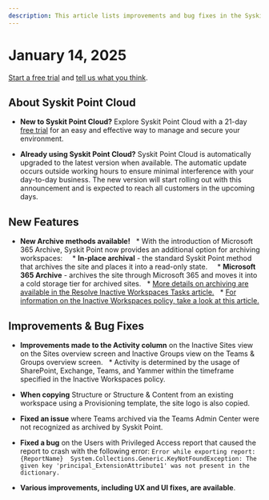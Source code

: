 ```yaml
---
description: This article lists improvements and bug fixes in the Syskit Point Cloud version 2025.1.76.1
---
```


# January 14, 2025

[Start a free trial](https://www.syskit.com/products/point/free-trial/) and [tell us what you think](https://www.syskit.com/company/contact-us/).

## About Syskit Point Cloud

* **New to Syskit Point Cloud?** Explore Syskit Point Cloud with a 21-day [free trial](https://www.syskit.com/products/point/free-trial/) for an easy and effective way to manage and secure your environment.

* **Already using Syskit Point Cloud?** Syskit Point Cloud is automatically upgraded to the latest version when available. The automatic update occurs outside working hours to ensure minimal interference with your day-to-day business. The new version will start rolling out with this announcement and is expected to reach all customers in the upcoming days.

## New Features

* **New Archive methods available!**
  * With the introduction of Microsoft 365 Archive, Syskit Point now provides an additional option for archiving workspaces:
    * **In-place archival** - the standard Syskit Point method that archives the site and places it into a read-only state.
    * **Microsoft 365 Archive** - archives the site through Microsoft 365 and moves it into a cold storage tier for archived sites. 
  * [More details on archiving are available in the Resolve Inactive Workspaces Tasks article.](../../point-collaborators/resolve-governance-tasks/inactive-workspaces.md)
  * [For information on the Inactive Workspaces policy, take a look at this article.](../../governance-and-automation/automated-workflows/inactive-workspaces-admin.md)


## Improvements & Bug Fixes

* **Improvements made to the Activity column** on the Inactive Sites view on the Sites overview screen and Inactive Groups view on the Teams & Groups overview screen. 
  * Activity is determined by the usage of SharePoint, Exchange, Teams, and Yammer within the timeframe specified in the Inactive Workspaces policy. 

* **When copying** Structure or Structure & Content from an existing workspace using a Provisioning template, the site logo is also copied. 

* **Fixed an issue** where Teams archived via the Teams Admin Center were not recognized as archived by Syskit Point.

* **Fixed a bug** on the Users with Privileged Access report that caused the report to crash with the following error: `Error while exporting report: {ReportName} 
System.Collections.Generic.KeyNotFoundException: The given key 'principal_ExtensionAttribute1' was not present in the dictionary.`

* **Various improvements, including UX and UI fixes, are available**.